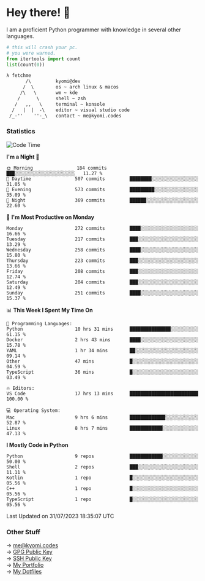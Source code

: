 # Hey there! 👋

I am a proficient Python programmer with knowledge in several other languages.

```py
# this will crash your pc.
# you were warned.
from itertools import count
list(count(0))
```

```txt
λ fetchme
       /\         kyomi@dev
      /  \        os ~ arch linux & macos
     /\   \       wm ~ kde
    /      \      shell ~ zsh
   /   ,,   \     terminal ~ konsole
  /   |  |  -\    editor ~ visual studio code
 /_-''    ''-_\   contact ~ me@kyomi.codes
```

### Statistics
<!--START_SECTION:waka-->
![Code Time](http://img.shields.io/badge/Code%20Time-286%20hrs%2035%20mins-blue)

**I'm a Night 🦉** 

```text
🌞 Morning                184 commits         ███░░░░░░░░░░░░░░░░░░░░░░   11.27 % 
🌆 Daytime                507 commits         ████████░░░░░░░░░░░░░░░░░   31.05 % 
🌃 Evening                573 commits         █████████░░░░░░░░░░░░░░░░   35.09 % 
🌙 Night                  369 commits         ██████░░░░░░░░░░░░░░░░░░░   22.60 % 
```
📅 **I'm Most Productive on Monday** 

```text
Monday                   272 commits         ████░░░░░░░░░░░░░░░░░░░░░   16.66 % 
Tuesday                  217 commits         ███░░░░░░░░░░░░░░░░░░░░░░   13.29 % 
Wednesday                258 commits         ████░░░░░░░░░░░░░░░░░░░░░   15.80 % 
Thursday                 223 commits         ███░░░░░░░░░░░░░░░░░░░░░░   13.66 % 
Friday                   208 commits         ███░░░░░░░░░░░░░░░░░░░░░░   12.74 % 
Saturday                 204 commits         ███░░░░░░░░░░░░░░░░░░░░░░   12.49 % 
Sunday                   251 commits         ████░░░░░░░░░░░░░░░░░░░░░   15.37 % 
```


📊 **This Week I Spent My Time On** 

```text
💬 Programming Languages: 
Python                   10 hrs 31 mins      ███████████████░░░░░░░░░░   61.15 % 
Docker                   2 hrs 43 mins       ████░░░░░░░░░░░░░░░░░░░░░   15.78 % 
YAML                     1 hr 34 mins        ██░░░░░░░░░░░░░░░░░░░░░░░   09.14 % 
Other                    47 mins             █░░░░░░░░░░░░░░░░░░░░░░░░   04.59 % 
TypeScript               36 mins             █░░░░░░░░░░░░░░░░░░░░░░░░   03.49 % 

🔥 Editors: 
VS Code                  17 hrs 13 mins      █████████████████████████   100.00 % 

💻 Operating System: 
Mac                      9 hrs 6 mins        █████████████░░░░░░░░░░░░   52.87 % 
Linux                    8 hrs 7 mins        ████████████░░░░░░░░░░░░░   47.13 % 
```

**I Mostly Code in Python** 

```text
Python                   9 repos             ████████████░░░░░░░░░░░░░   50.00 % 
Shell                    2 repos             ███░░░░░░░░░░░░░░░░░░░░░░   11.11 % 
Kotlin                   1 repo              █░░░░░░░░░░░░░░░░░░░░░░░░   05.56 % 
C++                      1 repo              █░░░░░░░░░░░░░░░░░░░░░░░░   05.56 % 
TypeScript               1 repo              █░░░░░░░░░░░░░░░░░░░░░░░░   05.56 % 
```




 Last Updated on 31/07/2023 18:35:07 UTC
<!--END_SECTION:waka-->

### Other Stuff

→ [me@kyomi.codes](mailto:me@kyomi.codes)\
→ [GPG Public Key](https://github.com/bitterteriyaki.gpg)\
→ [SSH Public Key](https://github.com/bitterteriyaki.keys)\
→ [My Portfolio](https://kyomi.codes)\
→ [My Dotfiles](https://github.com/bitterteriyaki/dotfiles)
